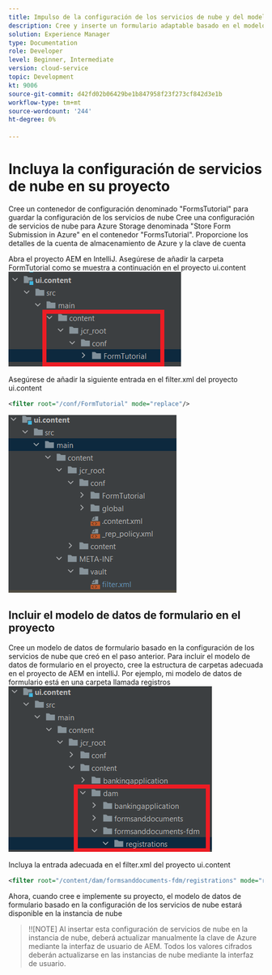 ```yaml
---
title: Impulso de la configuración de los servicios de nube y del modelo de datos de formulario a la instancia de nube
description: Cree y inserte un formulario adaptable basado en el modelo de datos de formulario de almacenamiento de Azure en la instancia de nube.
solution: Experience Manager
type: Documentation
role: Developer
level: Beginner, Intermediate
version: cloud-service
topic: Development
kt: 9006
source-git-commit: d42fd02b06429be1b847958f23f273cf842d3e1b
workflow-type: tm+mt
source-wordcount: '244'
ht-degree: 0%

---
```



# Incluya la configuración de servicios de nube en su proyecto

Cree un contenedor de configuración denominado &quot;FormsTutorial&quot; para guardar la configuración de los servicios de nube Cree una configuración de servicios de nube para Azure Storage denominada &quot;Store Form Submission in Azure&quot; en el contenedor &quot;FormsTutorial&quot;. Proporcione los detalles de la cuenta de almacenamiento de Azure y la clave de cuenta

Abra el proyecto AEM en IntelliJ. Asegúrese de añadir la carpeta FormTutorial como se muestra a continuación en el proyecto ui.content
![cloud-services-configuration](assets/cloud-services-configuration.png)

Asegúrese de añadir la siguiente entrada en el filter.xml del proyecto ui.content

```xml
<filter root="/conf/FormTutorial" mode="replace"/>
```

![filter-xml](assets/ui-content-filter.png)

## Incluir el modelo de datos de formulario en el proyecto

Cree un modelo de datos de formulario basado en la configuración de los servicios de nube que creó en el paso anterior. Para incluir el modelo de datos de formulario en el proyecto, cree la estructura de carpetas adecuada en el proyecto de AEM en intelliJ. Por ejemplo, mi modelo de datos de formulario está en una carpeta llamada registros
![fdm-content](assets/ui-content-fdm.png)

Incluya la entrada adecuada en el filter.xml del proyecto ui.content

```xml
<filter root="/content/dam/formsanddocuments-fdm/registrations" mode="replace"/>
```

Ahora, cuando cree e implemente su proyecto, el modelo de datos de formulario basado en la configuración de los servicios de nube estará disponible en la instancia de nube

>!![NOTE]
Al insertar esta configuración de servicios de nube en la instancia de nube, deberá actualizar manualmente la clave de Azure mediante la interfaz de usuario de AEM. Todos los valores cifrados deberán actualizarse en las instancias de nube mediante la interfaz de usuario.




